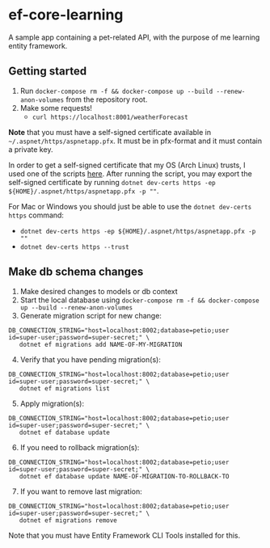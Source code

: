 # ef-core-learning

A sample app containing a pet-related API, with the purpose of me learning entity framework.

## Getting started
1. Run `docker-compose rm -f && docker-compose up --build --renew-anon-volumes` from the repository root.
2. Make some requests!
   - `curl https://localhost:8001/weatherForecast`

**Note** that you must have a self-signed certificate available in `~/.aspnet/https/aspnetapp.pfx`. It must be in pfx-format and it must contain a private key.

In order to get a self-signed certificate that my OS (Arch Linux) trusts, I used one of the scripts [here](https://github.com/BorisWilhelms/create-dotnet-devcert/tree/main/scripts). After running the script, you may export the self-signed certificate by running `dotnet dev-certs https -ep ${HOME}/.aspnet/https/aspnetapp.pfx -p ""`.

For Mac or Windows you should just be able to use the `dotnet dev-certs https` command:
 - `dotnet dev-certs https -ep ${HOME}/.aspnet/https/aspnetapp.pfx -p ""`
 - `dotnet dev-certs https --trust`

## Make db schema changes
1. Make desired changes to models or db context
2. Start the local database using `docker-compose rm -f && docker-compose up --build --renew-anon-volumes`
3. Generate migration script for new change:

```
DB_CONNECTION_STRING="host=localhost:8002;database=petio;user id=super-user;password=super-secret;" \
   dotnet ef migrations add NAME-OF-MY-MIGRATION 
```

4. Verify that you have pending migration(s):
```
DB_CONNECTION_STRING="host=localhost:8002;database=petio;user id=super-user;password=super-secret;" \
   dotnet ef migrations list 
```

5. Apply migration(s):
```
DB_CONNECTION_STRING="host=localhost:8002;database=petio;user id=super-user;password=super-secret;" \
   dotnet ef database update 
```

6. If you need to rollback migration(s):
```
DB_CONNECTION_STRING="host=localhost:8002;database=petio;user id=super-user;password=super-secret;" \
   dotnet ef database update NAME-OF-MIGRATION-TO-ROLLBACK-TO
```

7. If you want to remove last migration:
```
DB_CONNECTION_STRING="host=localhost:8002;database=petio;user id=super-user;password=super-secret;" \
   dotnet ef migrations remove
```

Note that you must have Entity Framework CLI Tools installed for this.